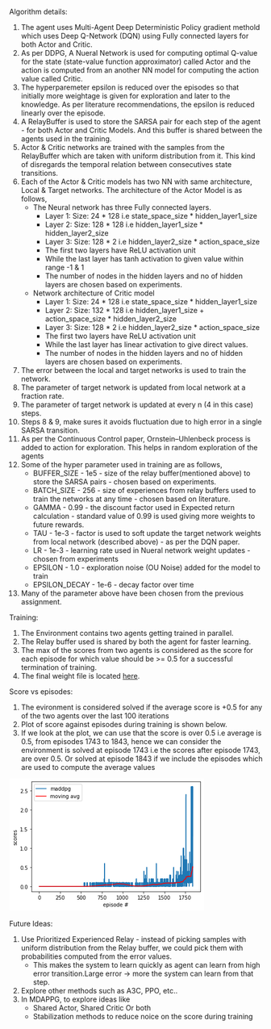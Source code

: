 Algorithm details:
1. The agent uses Multi-Agent Deep Deterministic Policy gradient methold which uses Deep Q-Network (DQN) using Fully connected layers for both Actor and Critic.
2. As per DDPG, A Nueral Network is used for computing optimal Q-value for the state (state-value function approximator) called Actor and the action is
    computed from an another NN model for computing the action value called Critic.
3. The hyperparemeter epsilon is reduced over the episodes so that initially more weightage is given for exploration and later to the knowledge. As per literature recommendations,
   the epsilon is reduced linearly over the episode.
4. A RelayBuffer is used to store the SARSA pair for each step of the agent - for both Actor and Critic Models. And this buffer is shared between the agents used in the training.
5. Actor & Critic networks are trained with the samples from the RelayBuffer which are taken with uniform distribution from it. This kind of disregards the temporal relation between consecutives state transitions.
6. Each of the Actor & Critic models has two NN with same architecture, Local & Target networks. The architecture of the Actor Model is as follows,
    * The Neural network has three Fully connected layers.
      * Layer 1: Size: 24 * 128 i.e state_space_size * hidden_layer1_size
      * Layer 2: Size: 128 * 128 i.e hidden_layer1_size * hidden_layer2_size
      * Layer 3: Size: 128 * 2 i.e hidden_layer2_size * action_space_size
      * The first two layers have ReLU activation unit
      * While the last layer has tanh activation to given value within range -1 & 1
      * The number of nodes in the hidden layers and no of hidden layers are chosen based on experiments.
    * Network architecture of Critic model
      * Layer 1: Size: 24 * 128 i.e state_space_size * hidden_layer1_size
      * Layer 2: Size: 132 * 128 i.e hidden_layer1_size + action_space_size * hidden_layer2_size
      * Layer 3: Size: 128 * 2 i.e hidden_layer2_size * action_space_size
      * The first two layers have ReLU activation unit
      * While the last layer has linear activation to give direct values.
      * The number of nodes in the hidden layers and no of hidden layers are chosen based on experiments.
7. The error between the local and target networks is used to train the network.
8. The parameter of target network is updated from local network at a fraction rate.
9. The parameter of target network is updated at every n (4 in this case) steps.
10. Steps 8 & 9, make sures it avoids fluctuation due to high error in a single SARSA transition.
11. As per the Continuous Control paper,  Ornstein–Uhlenbeck process is added to action for exploration. This helps in random exploration of the agents
12. Some of the hyper parameter used in training are as follows,
    * BUFFER_SIZE - 1e5 - size of the relay buffer(mentioned above) to store the SARSA pairs - chosen based on experiments.
    * BATCH_SIZE - 256 - size of experiences from relay buffers used to train the networks at any time - chosen based on literature.
    * GAMMA - 0.99 - the discount factor used in Expected return calculation - standard value of 0.99 is used giving more weights to future rewards.
    * TAU - 1e-3 - factor is used to soft update the target network weights from local network (described above) - as per the DQN paper.
    * LR - 1e-3 - learning rate used in Nueral network weight updates - chosen from experiments
    * EPSILON - 1.0 - exploration noise (OU Noise) added for the model to train
    * EPSILON_DECAY - 1e-6 - decay factor over time
 13. Many of the parameter above have been chosen from the previous assignment.

Training:
  1. The Environment contains two agents getting trained in parallel.
  2. The Relay buffer used is shared by both the agent for faster learning.
  3. The max of the scores from two agents is considered as the score for each episode for which value should be >= 0.5 for a successful termination of training.
  4. The final weight file is located [here](https://github.com/anug7/udacity_rl/blob/master/assigns/deep-reinforcement-learning/p3_collab-compet/solved_weights.pth).

Score vs episodes:
  1. The evironment is considered solved if the average score is +0.5 for any of the two agents over the last 100 iterations
  2. Plot of score against episodes during training is shown below.
  3. If we look at the plot, we can use that the score is over 0.5 i.e average is 0.5, from episodes 1743 to 1843, hence we can consider the environment is solved at episode 1743 i.e the scores after episode 1743, are over 0.5. Or solved at episode 1843 if we include the episodes which are used to compute the average values
 
 ![Plot](https://github.com/anug7/udacity_rl/blob/master/assigns/deep-reinforcement-learning/p3_collab-compet/scorevsepisodes.png)

Future Ideas:
  1. Use Prioritized Experienced Relay - instead of picking samples with uniform distribution from the Relay buffer, we could pick them with probabilities computed from the error values.
     * This makes the system to learn quickly as agent can learn from high error transition.Large error -> more the system can learn from that step.
  2. Explore other methods such as A3C, PPO, etc..
  3. In MDAPPG, to explore ideas like
     * Shared Actor, Shared Critic Or both
     * Stabilization methods to reduce noice on the score during training
